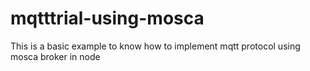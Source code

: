 # mqtttrial-using-mosca
This is a basic example to know how to implement mqtt protocol using mosca broker in node
